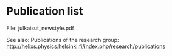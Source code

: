 # Publication list

File: julkaisut_newstyle.pdf

See also:
Publications of the research group: http://helixs.physics.helsinki.fi/index.php/research/publications

